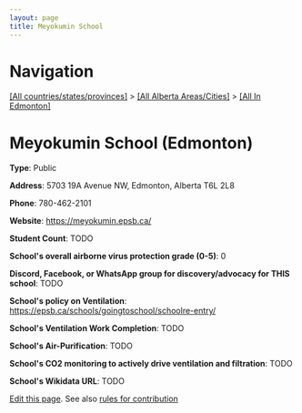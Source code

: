 ```yaml
---
layout: page
title: Meyokumin School
---
```

# Navigation

[[All countries/states/provinces]](../../..) > [[All Alberta Areas/Cities]](../..) > [[All In Edmonton]](..)

# Meyokumin School (Edmonton)

**Type**: Public

**Address**: 5703 19A Avenue NW, Edmonton, Alberta T6L 2L8

**Phone**: 780-462-2101

**Website**: <https://meyokumin.epsb.ca/>

**Student Count**: TODO

**School's overall airborne virus protection grade (0-5)**: 0

**Discord, Facebook, or WhatsApp group for discovery/advocacy for THIS school**: TODO

**School's policy on Ventilation**: <https://epsb.ca/schools/goingtoschool/schoolre-entry/>

**School's Ventilation Work Completion**: TODO

**School's Air-Purification**: TODO

**School's CO2 monitoring to actively drive ventilation and filtration**: TODO

**School's Wikidata URL**: TODO


[Edit this page](https://github.com/ventilate-schools/AB/edit/main/./Edmonton/Meyokumin_School.md). See also [rules for contribution](../../../contribution-rules/)